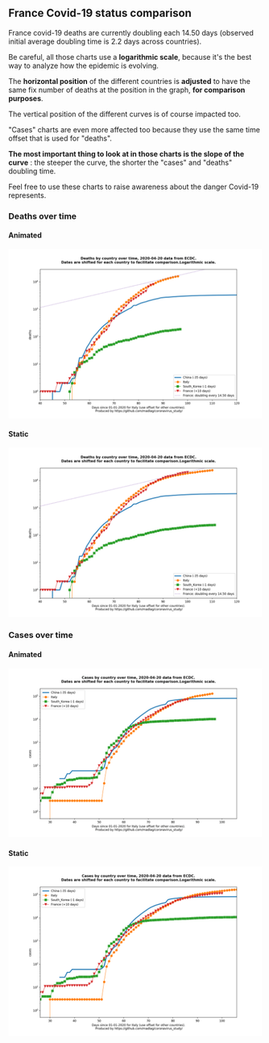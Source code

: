 ## France Covid-19 status comparison 

France covid-19 deaths are currently doubling each 14.50 days (observed initial average doubling time is 2.2 days across countries).



Be careful, all those charts use a **logarithmic scale**, because it's the best way to analyze how the epidemic is evolving.
 
The **horizontal position** of the different countries is **adjusted** to have the same fix number of deaths at the position in the graph, **for comparison purposes**.

The vertical position of the different curves is of course impacted too.

"Cases" charts are even more affected too because they use the same time offset that is used for "deaths".

**The most important thing to look at in those charts is the slope of the curve** : the steeper the curve, the shorter the "cases" and "deaths" doubling time.

Feel free to use these charts to raise awareness about the danger Covid-19 represents. 


 
### Deaths over time
 
#### Animated
![France covid-19 deaths animated chart](https://raw.githubusercontent.com/madlag/coronavirus_study/master/notebooks/graphs/2020-04-20/countries/France/2020-04-20_France_deaths.gif "France covid-19 deaths animated chart")   
 
#### Static
![France covid-19 deaths static chart](https://raw.githubusercontent.com/madlag/coronavirus_study/master/notebooks/graphs/2020-04-20/countries/France/2020-04-20_France_deaths.png "France covid-19 deaths static chart")   

 
### Cases over time
 
#### Animated
![France covid-19 cases animated chart](https://raw.githubusercontent.com/madlag/coronavirus_study/master/notebooks/graphs/2020-04-20/countries/France/2020-04-20_France_cases.gif "France covid-19 cases animated chart")   
 
#### Static
![France covid-19 cases static chart](https://raw.githubusercontent.com/madlag/coronavirus_study/master/notebooks/graphs/2020-04-20/countries/France/2020-04-20_France_cases.png "France covid-19 cases static chart")   

